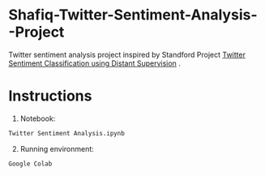 # Shafiq-Twitter-Sentiment-Analysis--Project
Twitter sentiment analysis project inspired by Standford Project [Twitter Sentiment Classification using Distant Supervision](https://www-cs.stanford.edu/people/alecmgo/papers/TwitterDistantSupervision09.pdf) .

# Instructions

1. Notebook:
```bash
Twitter Sentiment Analysis.ipynb
```

2. Running environment:
```bash
Google Colab
```

